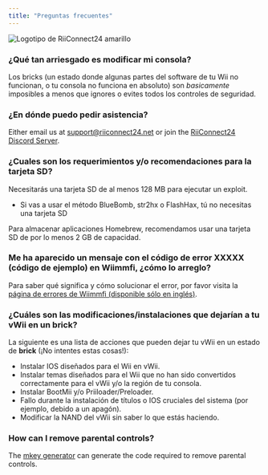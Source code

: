 ```yaml
---
title: "Preguntas frecuentes"
---
```


![Logotipo de RiiConnect24 amarillo](/images/Wii_Yellow_Gray.jpg)

### ¿Qué tan arriesgado es modificar mi consola?
Los bricks (un estado donde algunas partes del software de tu Wii no funcionan, o tu consola no funciona en absoluto) son *basicamente* imposibles a menos que ignores o evites todos los controles de seguridad.

### ¿En dónde puedo pedir asistencia?
Either email us at support@riiconnect24.net or join the [RiiConnect24 Discord Server](https://discord.gg/rc24).

### ¿Cuales son los requerimientos y/o recomendaciones para la tarjeta SD?
Necesitarás una tarjeta SD de al menos 128 MB para ejecutar un exploit.

- Si vas a usar el método BlueBomb, str2hx o FlashHax, tú no necesitas una tarjeta SD

Para almacenar aplicaciones Homebrew, recomendamos usar una tarjeta SD de por lo menos 2 GB de capacidad.

### Me ha aparecido un mensaje con el código de error XXXXX (código de ejemplo) en Wiimmfi, ¿cómo lo arreglo?
Para saber qué significa y cómo solucionar el error, por favor visita la [página de errores de Wiimmfi (disponible sólo en inglés)](https://wiimmfi.de/error).

### ¿Cuáles son las modificaciones/instalaciones que dejarían a tu vWii en un brick?
La siguiente es una lista de acciones que pueden dejar tu vWii en un estado de **brick** (¡No intentes estas cosas!):
* Instalar IOS diseñados para el Wii en vWii.
* Instalar temas diseñados para el Wii que no han sido convertidos correctamente para el vWii y/o la región de tu consola.
* Instalar BootMii y/o Priiloader/Preloader.
* Fallo durante la instalación de títulos o IOS cruciales del sistema (por ejemplo, debido a un apagón).
* Modificar la NAND del vWii sin saber lo que estás haciendo.

### How can I remove parental controls?
The [mkey generator](https://mkey.salthax.org) can generate the code required to remove parental controls.
